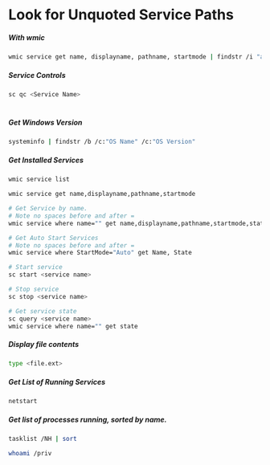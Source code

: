 # Look for Unquoted Service Paths
##### With wmic
```bash
wmic service get name, displayname, pathname, startmode | findstr /i "auto" | findstr /i /v "C:\Windows\\" | findstr /i /v """
```
##### Service Controls
```bash
sc qc <Service Name>
```

#
##### Get Windows Version
```bash
systeminfo | findstr /b /c:"OS Name" /c:"OS Version"
```

##### Get Installed Services
```bash
wmic service list

wmic service get name,displayname,pathname,startmode

# Get Service by name.
# Note no spaces before and after =
wmic service where name="" get name,displayname,pathname,startmode,state

# Get Auto Start Services
# Note no spaces before and after =
wmic service where StartMode="Auto" get Name, State

# Start service
sc start <service name>

# Stop service
sc stop <service name>

# Get service state
sc query <service name>
wmic service where name="" get state
```

##### Display file contents
```bash
type <file.ext>
```

##### Get List of Running Services
```bash
netstart
```

##### Get list of processes running, sorted by name.
```bash
tasklist /NH | sort
```

```bash
whoami /priv
```